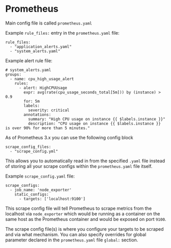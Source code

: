 # Prometheus

Main config file is called `prometheus.yaml`


Example `rule_files:` entry in the `prometheus.yaml` file:
```
rule_files:
  - "application_alerts.yaml"
  - "system_alerts.yaml"
```

Example alert rule file:
```
# system_alerts.yaml
groups:
  - name: cpu_high_usage_alert
    rules:
      - alert: HighCPUUsage
        expr: avg(rate(cpu_usage_seconds_total[5m])) by (instance) > 0.9
        for: 5m
        labels:
          severity: critical
        annotations:
          summary: "High CPU usage on instance {{ $labels.instance }}"
          description: "CPU usage on instance {{ $labels.instance }} is over 90% for more than 5 minutes."
```

As of Prometheus 3.x you can use the following config block
```
scrape_config_files:
  - "scrape_config.yml"
```

This allows you to automatically read in from the specified `.yaml` file instead of storing all your scrape configs within the `prometheus.yaml` file itself.

Example `scrape_config.yaml` file:

```
scrape_configs:
  - job_name: 'node_exporter'
    static_configs:
      - targets: ['localhost:9100']
```

This scrape config file will tell Prometheus to scrape metrics from the localhost via `node_exporter` which would be running as a container on the same host as the Prometheus container and would be exposed on port `9100`.

The scrape config file(s) is where you configure your targets to be scraped and via what mechanism.  You can also specify overrides for global parameter declared in the `prometheus.yaml` file `global:` section.

